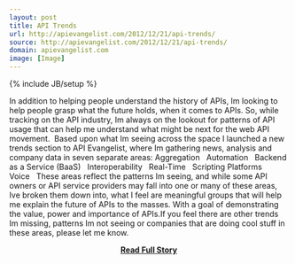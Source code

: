 ```yaml
---
layout: post
title: API Trends
url: http://apievangelist.com/2012/12/21/api-trends/
source: http://apievangelist.com/2012/12/21/api-trends/
domain: apievangelist.com
image: [Image]
---
```

{% include JB/setup %}<p>In addition to helping people understand the history of APIs, Im looking to help people grasp what the future holds, when it comes to APIs. So, while tracking on the API industry, Im always on the lookout for patterns of API usage that can help me understand what might be next for the web API movement.  Based upon what Im seeing across the space I launched a new trends section to API Evangelist, where Im gathering news, analysis and company data in seven separate areas: Aggregation   Automation   Backend as a Service (BaaS)   Interoperability   Real-Time   Scripting Platforms   Voice   These areas reflect the patterns Im seeing, and while some API owners or API service providers may fall into one or many of these areas, Ive broken them down into, what I feel are meaningful groups that will help me explain the future of APIs to the masses. With a goal of demonstrating the value, power and importance of APIs.If you feel there are other trends Im missing, patterns Im not seeing or companies that are doing cool stuff in these areas, please let me know.</p>
<center><p><a href="http://apievangelist.com/2012/12/21/api-trends/" style='padding:25px; font-sze:18px; font-weight: bold;'>Read Full Story</a></p></center>
